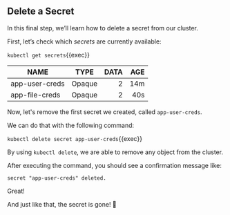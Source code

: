 ## Delete a Secret

In this final step, we’ll learn how to delete a secret from our cluster.

First, let’s check which *secrets* are currently available:

`kubectl get secrets`{{exec}}

| NAME            |     TYPE    | DATA  |  AGE  | 
| --------------- |:-----------:| -----:| -----:|
| app-user-creds  |  Opaque     |  2    | 14m   |
| app-file-creds  |  Opaque     |  2    | 40s   |

Now, let's remove the first secret we created, called `app-user-creds`.

We can do that with the following command:

`kubectl delete secret app-user-creds`{{exec}}

By using `kubectl delete`, we are able to remove any object from the cluster.

After executing the command, you should see a confirmation message like: 

```
secret "app-user-creds" deleted.
```

Great!

And just like that, the secret is gone! 🎉



